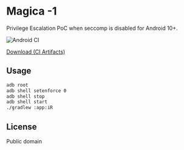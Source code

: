 # Magica  -1

Privilege Escalation PoC when seccomp is disabled for Android 10+.

![Android CI](https://github.com/vvb2060/Magica/workflows/Android%20CI/badge.svg?branch=master)

[Download (CI Artifacts)](https://github.com/vvb2060/Magica/actions?query=branch%3Amaster)

## Usage

```sh
adb root
adb shell setenforce 0
adb shell stop
adb shell start
./gradlew :app:iR
```

## License

Public domain
